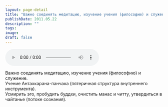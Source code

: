 ```yaml
---
layout: page-detail
title: "Важно соединять медитацию, изучение учения (философию) и служение"
publishDate: 2011.05.22
description: ""
tags:
image:
draft: false
---
```


<audio title="2011.05.22 - Важно соединять медитацию, изучение учения (философию) и служение.mp3" src="/upload/iblock/9c6/9c6fc29349893d747fbec37b086f83e5.mp3" controls=""></audio>

 Важно соединять медитацию, изучение учения (философию) и служение.  
 Учение Антахкарана-панчака (пятеричная структура внутреннего инструмента).  
 Усмирить эго, пробудить буддхи, очистить манас и читту, утвердиться в чайтанье (потоке сознания).  

  
